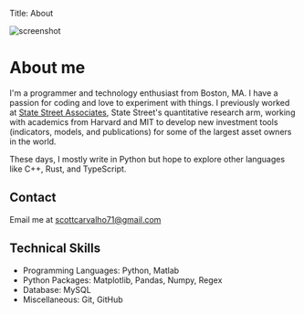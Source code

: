 Title: About

<img src="{static}/images/headshot.jpg" alt="screenshot" class="image-center image-small" />

# About me

I'm a programmer and technology enthusiast from Boston, MA. I have a passion for coding and love to experiment with things. I previously worked at [State Street Associates](https://www.statestreet.com/us/en/asset-manager/solutions/research), State Street's quantitative research arm, working with academics from Harvard and MIT to develop new investment tools (indicators, models, and publications) for some of the largest asset owners in the world.

These days, I mostly write in Python but hope to explore other languages like C++, Rust, and TypeScript.

## Contact

Email me at [scottcarvalho71@gmail.com](scottcarvalho71@gmail.com)

## Technical Skills

- Programming Languages: Python, Matlab
- Python Packages: Matplotlib, Pandas, Numpy, Regex
- Database: MySQL
- Miscellaneous: Git, GitHub